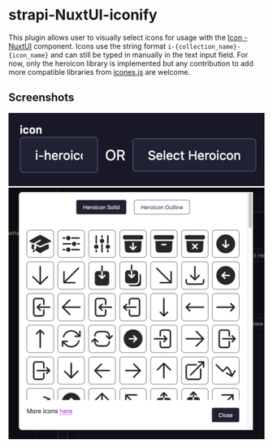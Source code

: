 # strapi-NuxtUI-iconify
This plugin allows user to visually select icons for usage with the [Icon - NuxtUI](https://ui.nuxt.com/components/icon) component. Icons use the string format `i-{collection_name}-{icon_name}` and can still be typed in manually in the text input field. For now, only the heroicon library is implemented but any contribution to add more compatible libraries from [icones.js](https://icones.js.org/) are welcome.

## Screenshots

![capture1](capture1.png)
![capture2](capture2.png)
